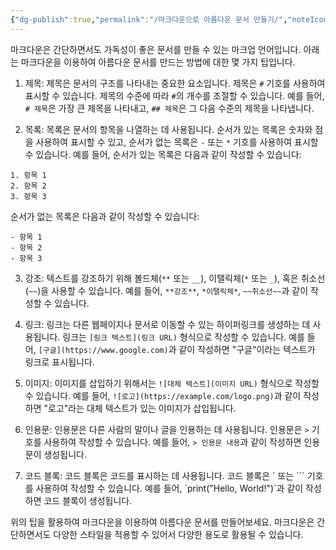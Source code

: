 ```yaml
---
{"dg-publish":true,"permalink":"/마크다운으로 아름다운 문서 만들기/","noteIcon":"","created":"","updated":""}
---
```


마크다운은 간단하면서도 가독성이 좋은 문서를 만들 수 있는 마크업 언어입니다. 아래는 마크다운을 이용하여 아름다운 문서를 만드는 방법에 대한 몇 가지 팁입니다.

1. 제목: 제목은 문서의 구조를 나타내는 중요한 요소입니다. 제목은 `#` 기호를 사용하여 표시할 수 있습니다. 제목의 수준에 따라 `#`의 개수를 조절할 수 있습니다. 예를 들어, `# 제목`은 가장 큰 제목을 나타내고, `## 제목`은 그 다음 수준의 제목을 나타냅니다.

2. 목록: 목록은 문서의 항목을 나열하는 데 사용됩니다. 순서가 있는 목록은 숫자와 점을 사용하여 표시할 수 있고, 순서가 없는 목록은 `-` 또는 `*` 기호를 사용하여 표시할 수 있습니다. 예를 들어, 순서가 있는 목록은 다음과 같이 작성할 수 있습니다:
```
1. 항목 1
2. 항목 2
3. 항목 3
```
순서가 없는 목록은 다음과 같이 작성할 수 있습니다:
```
- 항목 1
- 항목 2
- 항목 3
```

3. 강조: 텍스트를 강조하기 위해 볼드체(`**` 또는 `__`), 이탤릭체(`*` 또는 `_`), 혹은 취소선(`~~`)을 사용할 수 있습니다. 예를 들어, `**강조**`, `*이탤릭체*`, `~~취소선~~`과 같이 작성할 수 있습니다.

4. 링크: 링크는 다른 웹페이지나 문서로 이동할 수 있는 하이퍼링크를 생성하는 데 사용됩니다. 링크는 `[링크 텍스트](링크 URL)` 형식으로 작성할 수 있습니다. 예를 들어, `[구글](https://www.google.com)`과 같이 작성하면 "구글"이라는 텍스트가 링크로 표시됩니다.

5. 이미지: 이미지를 삽입하기 위해서는 `![대체 텍스트](이미지 URL)` 형식으로 작성할 수 있습니다. 예를 들어, `![로고](https://example.com/logo.png)`과 같이 작성하면 "로고"라는 대체 텍스트가 있는 이미지가 삽입됩니다.

6. 인용문: 인용문은 다른 사람의 말이나 글을 인용하는 데 사용됩니다. 인용문은 `>` 기호를 사용하여 작성할 수 있습니다. 예를 들어, `> 인용문 내용`과 같이 작성하면 인용문이 생성됩니다.

7. 코드 블록: 코드 블록은 코드를 표시하는 데 사용됩니다. 코드 블록은 \` 또는 \`\`\` 기호를 사용하여 작성할 수 있습니다. 예를 들어, \`print("Hello, World!")\`과 같이 작성하면 코드 블록이 생성됩니다.

위의 팁을 활용하여 마크다운을 이용하여 아름다운 문서를 만들어보세요. 마크다운은 간단하면서도 다양한 스타일을 적용할 수 있어서 다양한 용도로 활용될 수 있습니다.